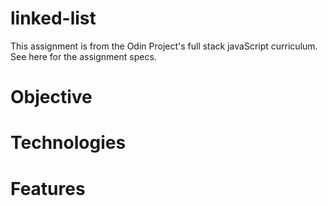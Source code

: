 # linked-list
This assignment is from the Odin Project's full stack javaScript curriculum. See here for the assignment specs. 

# Objective

# Technologies

# Features 
